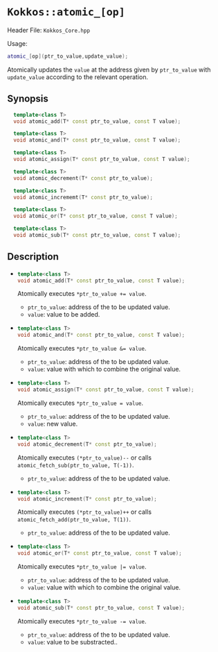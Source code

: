# `Kokkos::atomic_[op]`

Header File: `Kokkos_Core.hpp`

Usage:
  ```c++
  atomic_[op](ptr_to_value,update_value);
  ```

Atomically updates the `value` at the address given by `ptr_to_value` with `update_value` according to the relevant operation.

## Synopsis

```c++
  template<class T>
  void atomic_add(T* const ptr_to_value, const T value);

  template<class T>
  void atomic_and(T* const ptr_to_value, const T value);

  template<class T>
  void atomic_assign(T* const ptr_to_value, const T value);

  template<class T>
  void atomic_decrement(T* const ptr_to_value);

  template<class T>
  void atomic_incrememt(T* const ptr_to_value);

  template<class T>
  void atomic_or(T* const ptr_to_value, const T value);

  template<class T>
  void atomic_sub(T* const ptr_to_value, const T value);
```

## Description

* ```c++
  template<class T>
  void atomic_add(T* const ptr_to_value, const T value);
  ```

  Atomically executes `*ptr_to_value += value`. 
  * `ptr_to_value`: address of the to be updated value.
  * `value`: value to be added.

* ```c++
  template<class T>
  void atomic_and(T* const ptr_to_value, const T value);
  ```

  Atomically executes `*ptr_to_value &= value`. 
  * `ptr_to_value`: address of the to be updated value.
  * `value`: value with which to combine the original value. 

* ```c++
  template<class T>
  void atomic_assign(T* const ptr_to_value, const T value);
  ```

  Atomically executes `*ptr_to_value = value`. 
  * `ptr_to_value`: address of the to be updated value.
  * `value`: new value.

* ```c++
  template<class T>
  void atomic_decrement(T* const ptr_to_value);
  ```

  Atomically executes `(*ptr_to_value)--` or calls `atomic_fetch_sub(ptr_to_value, T(-1))`. 
  * `ptr_to_value`: address of the to be updated value.

* ```c++
  template<class T>
  void atomic_increment(T* const ptr_to_value);
  ```

  Atomically executes `(*ptr_to_value)++` or calls `atomic_fetch_add(ptr_to_value, T(1))`.
  * `ptr_to_value`: address of the to be updated value.

* ```c++
  template<class T>
  void atomic_or(T* const ptr_to_value, const T value);
  ```

  Atomically executes `*ptr_to_value |= value`. 
  * `ptr_to_value`: address of the to be updated value.
  * `value`: value with which to combine the original value. 

* ```c++
  template<class T>
  void atomic_sub(T* const ptr_to_value, const T value);
  ```

  Atomically executes `*ptr_to_value -= value`. 
  * `ptr_to_value`: address of the to be updated value.
  * `value`: value to be substracted.. 

